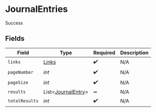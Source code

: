 # JournalEntries

Success


## Fields

| Field                                                     | Type                                                      | Required                                                  | Description                                               |
| --------------------------------------------------------- | --------------------------------------------------------- | --------------------------------------------------------- | --------------------------------------------------------- |
| `links`                                                   | [Links](../../models/shared/Links.md)                     | :heavy_check_mark:                                        | N/A                                                       |
| `pageNumber`                                              | *int*                                                     | :heavy_check_mark:                                        | N/A                                                       |
| `pageSize`                                                | *int*                                                     | :heavy_check_mark:                                        | N/A                                                       |
| `results`                                                 | List<[JournalEntry](../../models/shared/JournalEntry.md)> | :heavy_minus_sign:                                        | N/A                                                       |
| `totalResults`                                            | *int*                                                     | :heavy_check_mark:                                        | N/A                                                       |